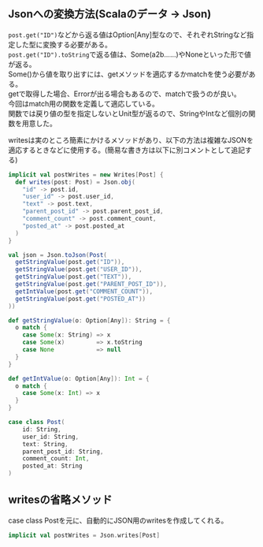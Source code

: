 ## Jsonへの変換方法(Scalaのデータ -> Json)
`post.get("ID")`などから返る値はOption[Any]型なので、それぞれStringなど指定した型に変換する必要がある。  
`post.get("ID").toString`で返る値は、Some(a2b......)やNoneといった形で値が返る。  
Some()から値を取り出すには、getメソッドを適応するかmatchを使う必要がある。  
getで取得した場合、Errorが出る場合もあるので、matchで扱うのが良い。  
今回はmatch用の関数を定義して適応している。  
関数では戻り値の型を指定しないとUnit型が返るので、StringやIntなど個別の関数を用意した。  

writesは実のところ簡素にかけるメソッドがあり、以下の方法は複雑なJSONを適応するときなどに使用する。(簡易な書き方は以下に別コメントとして追記する)  

```scala
implicit val postWrites = new Writes[Post] {
  def writes(post: Post) = Json.obj(
    "id" -> post.id,
    "user_id" -> post.user_id,
    "text" -> post.text,
    "parent_post_id" -> post.parent_post_id,
    "comment_count" -> post.comment_count,
    "posted_at" -> post.posted_at
  )
}

val json = Json.toJson(Post(
  getStringValue(post.get("ID")),
  getStringValue(post.get("USER_ID")),
  getStringValue(post.get("TEXT")),
  getStringValue(post.get("PARENT_POST_ID")),
  getIntValue(post.get("COMMENT_COUNT")),
  getStringValue(post.get("POSTED_AT"))
))

def getStringValue(o: Option[Any]): String = {
  o match {
    case Some(x: String) => x
    case Some(x)         => x.toString
    case None            => null
  }
}

def getIntValue(o: Option[Any]): Int = {
  o match {
    case Some(x: Int) => x
  }
}

case class Post(
    id: String,
    user_id: String,
    text: String,
    parent_post_id: String,
    comment_count: Int,
    posted_at: String
)
```

## writesの省略メソッド
case class Postを元に、自動的にJSON用のwritesを作成してくれる。
```scala
implicit val postWrites = Json.writes[Post]
```
